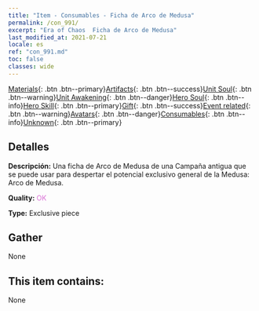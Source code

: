 ```yaml
---
title: "Item - Consumables - Ficha de Arco de Medusa"
permalink: /con_991/
excerpt: "Era of Chaos  Ficha de Arco de Medusa"
last_modified_at: 2021-07-21
locale: es
ref: "con_991.md"
toc: false
classes: wide
---
```

 [Materials](/ItemsES/){: .btn .btn--primary}[Artifacts](/ItemsES/Artifacts/){: .btn .btn--success}[Unit Soul](/ItemsES/UnitSoul/){: .btn .btn--warning}[Unit Awakening](/ItemsES/UnitAwakening/){: .btn .btn--danger}[Hero Soul](/ItemsES/HeroSoul/){: .btn .btn--info}[Hero Skill](/ItemsES/HeroSkill/){: .btn .btn--primary}[Gift](/ItemsES/Gift/){: .btn .btn--success}[Event related](/ItemsES/Events/){: .btn .btn--warning}[Avatars](/ItemsES/Avatars/){: .btn .btn--danger}[Consumables](/ItemsES/Consumables/){: .btn .btn--info}[Unknown](/ItemsES/Unknown/){: .btn .btn--primary}

## Detalles
 **Descripción:** Una ficha de Arco de Medusa de una Campaña antigua que se puede usar para despertar el potencial exclusivo general de la Medusa: Arco de Medusa.

 **Quality:** <span style="color: #DA70D6">OK</span>

 **Type:** Exclusive piece

## Gather

  None

## This item contains:

  None

